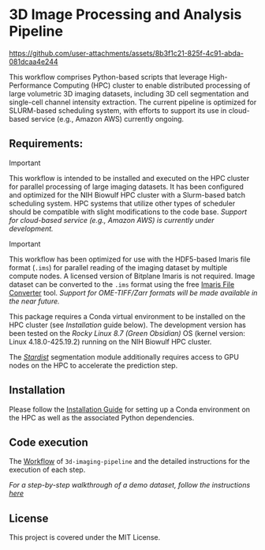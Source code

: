 # 3D Image Processing and Analysis Pipeline

https://github.com/user-attachments/assets/8b3f1c21-825f-4c91-abda-081dcaa4e244

This workflow comprises Python-based scripts that leverage High-Performance Computing (HPC) cluster to enable distributed processing of large volumetric 3D imaging datasets, including 3D cell segmentation and single-cell channel intensity extraction. The current pipeline is optimized for SLURM-based scheduling system, with efforts to support its use in cloud-based service (e.g., Amazon AWS) currently ongoing.

## Requirements:

> [!IMPORTANT]
> This workflow is intended to be installed and executed on the HPC cluster for parallel processing of large imaging datasets. It has been configured and optimized for the NIH Biowulf HPC cluster with a Slurm-based batch scheduling system. HPC systems that utilize other types of scheduler should be compatible with slight modifications to the code base. *Support for cloud-based service (e.g., Amazon AWS) is currently under development.*

> [!IMPORTANT]
> This workflow has been optimized for use with the HDF5-based Imaris file format (`.ims`) for parallel reading of the imaging dataset by multiple compute nodes. A licensed version of Bitplane Imaris is not required. Image dataset can be converted to the `.ims` format using the free [Imaris File Converter](https://imaris.oxinst.com/microscopy-imaging-software-free-trial#file-converter) tool. *Support for OME-TIFF/Zarr formats will be made available in the near future.*

This package requires a Conda virtual environment to be installed on the HPC cluster (see *Installation* guide below). The development version has been tested on the *Rocky Linux 8.7 (Green Obsidian)* OS (kernel version: Linux 4.18.0-425.19.2) running on the NIH Biowulf HPC cluster.

The [*Stardist*](https://github.com/stardist/stardist) segmentation module additionally requires access to GPU nodes on the HPC to accelerate the prediction step.

## Installation 

Please follow the [Installation Guide](doc/installation.md) for setting up a Conda environment on the HPC as well as the associated Python dependencies.

## Code execution

The [Workflow](doc/workflow.md) of `3d-imaging-pipeline` and the detailed instructions for the execution of each step.

*For a step-by-step walkthrough of a demo dataset, follow the instructions [here](doc/demo_instructions.md)*

## License
This project is covered under the MIT License.


